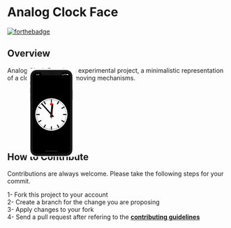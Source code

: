 #  Analog Clock Face
[![forthebadge](https://forthebadge.com/images/badges/made-with-swift.svg)](https://forthebadge.com)

## Overview
Analog Clock Face is an experimental project, a minimalistic representation of a clock face and it's moving mechanisms.

<img src="Analog%20Clock%20Face/Preview%20Content/Preview%20Assets.xcassets/Preview.imageset/Preview.gif" width="40%" style="transform:rotate(90deg);"/>

## How to Contribute
Contributions are always welcome. Please take the following steps for your commit.

1- Fork this project to your account <br>
2- Create a branch for the change you are proposing <br>
3- Apply changes to your fork <br>
4- Send a pull request after refering to the **[contributing guidelines](https://github.com/caalar/.github/blob/master/CONTRIBUTING.md)** <br>
